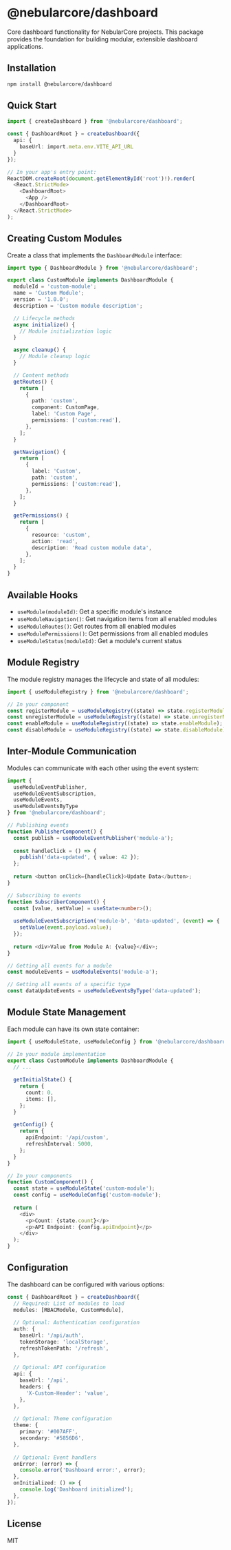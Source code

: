 # @nebularcore/dashboard

Core dashboard functionality for NebularCore projects. This package provides the foundation for building modular, extensible dashboard applications.

## Installation

```bash
npm install @nebularcore/dashboard
```

## Quick Start

```typescript
import { createDashboard } from '@nebularcore/dashboard';

const { DashboardRoot } = createDashboard({
  api: {
    baseUrl: import.meta.env.VITE_API_URL
  }
});

// In your app's entry point:
ReactDOM.createRoot(document.getElementById('root')!).render(
  <React.StrictMode>
    <DashboardRoot>
      <App />
    </DashboardRoot>
  </React.StrictMode>
);
```

## Creating Custom Modules

Create a class that implements the `DashboardModule` interface:

```typescript
import type { DashboardModule } from '@nebularcore/dashboard';

export class CustomModule implements DashboardModule {
  moduleId = 'custom-module';
  name = 'Custom Module';
  version = '1.0.0';
  description = 'Custom module description';

  // Lifecycle methods
  async initialize() {
    // Module initialization logic
  }

  async cleanup() {
    // Module cleanup logic
  }

  // Content methods
  getRoutes() {
    return [
      {
        path: 'custom',
        component: CustomPage,
        label: 'Custom Page',
        permissions: ['custom:read'],
      },
    ];
  }

  getNavigation() {
    return [
      {
        label: 'Custom',
        path: 'custom',
        permissions: ['custom:read'],
      },
    ];
  }

  getPermissions() {
    return [
      {
        resource: 'custom',
        action: 'read',
        description: 'Read custom module data',
      },
    ];
  }
}
```

## Available Hooks

- `useModule(moduleId)`: Get a specific module's instance
- `useModuleNavigation()`: Get navigation items from all enabled modules
- `useModuleRoutes()`: Get routes from all enabled modules
- `useModulePermissions()`: Get permissions from all enabled modules
- `useModuleStatus(moduleId)`: Get a module's current status

## Module Registry

The module registry manages the lifecycle and state of all modules:

```typescript
import { useModuleRegistry } from '@nebularcore/dashboard';

// In your component
const registerModule = useModuleRegistry((state) => state.registerModule);
const unregisterModule = useModuleRegistry((state) => state.unregisterModule);
const enableModule = useModuleRegistry((state) => state.enableModule);
const disableModule = useModuleRegistry((state) => state.disableModule);
```

## Inter-Module Communication

Modules can communicate with each other using the event system:

```typescript
import { 
  useModuleEventPublisher,
  useModuleEventSubscription,
  useModuleEvents,
  useModuleEventsByType
} from '@nebularcore/dashboard';

// Publishing events
function PublisherComponent() {
  const publish = useModuleEventPublisher('module-a');
  
  const handleClick = () => {
    publish('data-updated', { value: 42 });
  };
  
  return <button onClick={handleClick}>Update Data</button>;
}

// Subscribing to events
function SubscriberComponent() {
  const [value, setValue] = useState<number>();
  
  useModuleEventSubscription('module-b', 'data-updated', (event) => {
    setValue(event.payload.value);
  });
  
  return <div>Value from Module A: {value}</div>;
}

// Getting all events for a module
const moduleEvents = useModuleEvents('module-a');

// Getting all events of a specific type
const dataUpdateEvents = useModuleEventsByType('data-updated');
```

## Module State Management

Each module can have its own state container:

```typescript
import { useModuleState, useModuleConfig } from '@nebularcore/dashboard';

// In your module implementation
export class CustomModule implements DashboardModule {
  // ...
  
  getInitialState() {
    return {
      count: 0,
      items: [],
    };
  }
  
  getConfig() {
    return {
      apiEndpoint: '/api/custom',
      refreshInterval: 5000,
    };
  }
}

// In your components
function CustomComponent() {
  const state = useModuleState('custom-module');
  const config = useModuleConfig('custom-module');
  
  return (
    <div>
      <p>Count: {state.count}</p>
      <p>API Endpoint: {config.apiEndpoint}</p>
    </div>
  );
}
```

## Configuration

The dashboard can be configured with various options:

```typescript
const { DashboardRoot } = createDashboard({
  // Required: List of modules to load
  modules: [RBACModule, CustomModule],
  
  // Optional: Authentication configuration
  auth: {
    baseUrl: '/api/auth',
    tokenStorage: 'localStorage',
    refreshTokenPath: '/refresh',
  },
  
  // Optional: API configuration
  api: {
    baseUrl: '/api',
    headers: {
      'X-Custom-Header': 'value',
    },
  },
  
  // Optional: Theme configuration
  theme: {
    primary: '#007AFF',
    secondary: '#5856D6',
  },
  
  // Optional: Event handlers
  onError: (error) => {
    console.error('Dashboard error:', error);
  },
  onInitialized: () => {
    console.log('Dashboard initialized');
  },
});
```

## License

MIT
